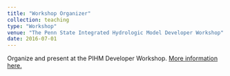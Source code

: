 ```yaml
---
title: "Workshop Organizer"
collection: teaching
type: "Workshop"
venue: "The Penn State Integrated Hydrologic Model Developer Workshop"
date: 2016-07-01
---
```


Organize and present at the PIHM Developer Workshop. [More information here.](http://criticalzone.org/shale-hills/news/story/pihm-developers-workshop-reaches-fourteen-participants/)
